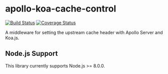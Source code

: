 # apollo-koa-cache-control

[![Build Status](https://travis-ci.org/benthepoet/apollo-koa-cache-control.svg?branch=master)](https://travis-ci.org/benthepoet/apollo-koa-cache-control)
[![Coverage Status](https://coveralls.io/repos/github/benthepoet/apollo-koa-cache-control/badge.svg?branch=master)](https://coveralls.io/github/benthepoet/apollo-koa-cache-control?branch=master)

A middleware for setting the upstream cache header with Apollo Server and Koa.js.

## Node.js Support
This library currently supports Node.js >= 8.0.0.